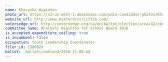 ```yaml
---
name: Kharyshi Wiginton
photo_url: https://s3-us-west-1.amazonaws.com/odca-candidate-photos/Kharyshi-Wiginton.png
website_url: http://www.mskfordistrict3sb.com/
votersedge_url: http://votersedge.org/ca/en/ballot/election/area/42/contests/contest/13217/candidate/130698?&county=Alameda%20County&election_authority_id=1
committee_name: Kharyshi Wiginton for School Board 2016
is_accepted_expenditure_ceiling: true
is_incumbent: false
occupation: Youth Leadership Coordinator
filer_id: 1386929
ballot: _ballots/oakland/2016-11-08.md
---
```


